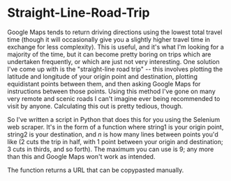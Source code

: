 # Straight-Line-Road-Trip

Google Maps tends to return driving directions using the lowest total travel time (though it will occasionally give you a slightly higher travel time in exchange for less complexity). This is useful, and it's what I'm looking for a majority of the time, but it can become pretty boring on trips which are undertaken frequently, or which are just not very interesting. One solution I've come up with is the "straight-line road trip" -- this involves plotting the latitude and longitude of your origin point and destination, plotting equidistant points between them, and then asking Google Maps for instructions between those points. Using this method I've gone on many very remote and scenic roads I can't imagine ever being recommended to visit by anyone. Calculating this out is pretty tedious, though.

So I've written a script in Python that does this for you using the Selenium web scraper. It's in the form of a function where string1 is your origin point, string2 is your destination, and _n_ is how many lines between points you'd like (2 cuts the trip in half, with 1 point between your origin and destination; 3 cuts in thirds, and so forth). The maximum you can use is 9; any more than this and Google Maps won't work as intended.

The function returns a URL that can be copypasted manually.
